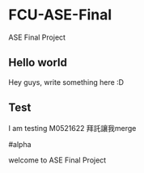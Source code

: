 # FCU-ASE-Final
ASE Final Project 

## Hello world
Hey guys, write something here :D

## Test
I am  testing M0521622 拜託讓我merge

#alpha

welcome to ASE Final Project 
